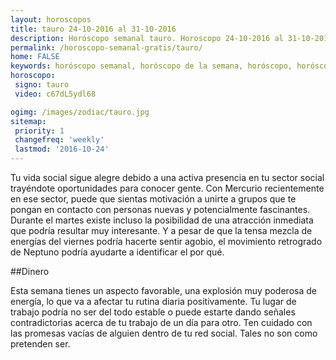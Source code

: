 ```yaml
---
layout: horoscopos
title: tauro 24-10-2016 al 31-10-2016 
description: Horóscopo semanal tauro. Horoscopo 24-10-2016 al 31-10-2016. Horoscopos univision gratis
permalink: /horoscopo-semanal-gratis/tauro/
home: FALSE
keywords: horóscopo semanal, horóscopo de la semana, horóscopo, horóscopo gratis,horóscopos, horóscopo esperanza gracia, horoscopos tauro la semana, horóscopos gratis, Tarot, Astrologia, Zodíaco, tauro, horoscopo gratis
horoscopo:
 signo: tauro
 video: c67dL5ydl68

ogimg: /images/zodiac/tauro.jpg
sitemap:
 priority: 1
 changefreq: 'weekly'
 lastmod: '2016-10-24'
---
```



Tu vida social sigue alegre debido a una activa presencia en tu sector social trayéndote oportunidades para conocer gente. Con Mercurio recientemente en ese sector, puede que sientas motivación a unirte a grupos que te pongan en contacto con personas nuevas y potencialmente fascinantes. Durante el martes existe incluso la posibilidad de una atracción inmediata que podría resultar muy interesante. Y a pesar de que la tensa mezcla de energías del viernes podría hacerte sentir agobio, el movimiento retrogrado de Neptuno podría ayudarte a identificar el por qué.

##Dinero

Esta semana tienes un aspecto favorable, una explosión muy poderosa de energía, lo que va a afectar tu rutina diaria positivamente. Tu lugar de trabajo podría no ser del todo estable o puede estarte dando señales contradictorias acerca de tu trabajo de un día para otro. Ten cuidado con las promesas vacías de alguien dentro de tu red social. Tales no son como pretenden ser.